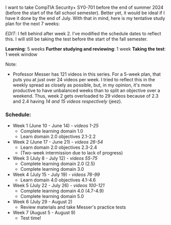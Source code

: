 I want to take CompTIA Security+ SY0-701 before the end of summer 2024 (before the start of the fall school semester). Better yet, it would be ideal if I have it done by the end of July. With that in mind, here is my tentative study plan for the next 7 weeks:

*EDIT*: I fell behind after week 2. I've modified the schedule dates to reflect this. I will still be taking the test before the start of the fall semester.

**Learning**: 5 weeks
**Further studying and reviewing**: 1 week
**Taking the test**: 1 week window

Note: 
- Professor Messer has 121 videos in this series. For a 5-week plan, that puts you at just over 24 videos per week. I tried to reflect this in the weekly spread as closely as possible, but, in my opinion, it's more productive to have unbalanced weeks than to split an objective over a weekend. Thus, week 2 gets overloaded to 29 videos because of 2.3 and 2.4 having *14 and 15 videos respectively* (jeez).
### Schedule:
- Week 1 (June 10 - June 14) - *videos 1-25*
	- Complete learning domain 1.0
	- Learn domain 2.0 objectives 2.1-2.2
- Week 2 (June 17 - June 21) - *videos 26-54*
	- Learn domain 2.0 objectives 2.3-2.4
	- (Two-week intermission due to lack of progress)
- Week 3 (July 8 - July 12) - *videos 55-75*
	- Complete learning domain 2.0 (2.5)
	- Complete learning domain 3.0
- Week 4 (July 15 - July 19) - *videos 76-99*
	- Learn domain 4.0 objectives 4.1-4.6
- Week 5 (July 22 - July 26) - *videos 100-121*
	- Complete learning domain 4.0 (4.7-4.9)
	- Complete learning domain 5.0
- Week 6 (July 29 - August 2)
	- Review materials and take Messer's practice tests
- Week 7 (August 5 - August 9)
	- Test time!